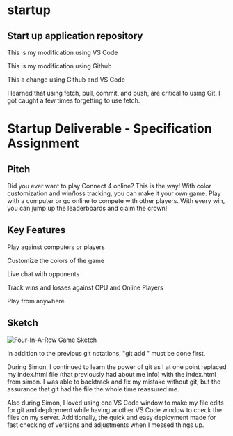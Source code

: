 # startup
## Start up application repository

  This is my modification using VS Code

  This is my modification using Github

  This a change using Github and VS Code

I learned that using fetch, pull, commit, and push, are critical to using Git. I got caught a few times forgetting to use fetch.
# Startup Deliverable - Specification Assignment
## Pitch
  Did you ever want to play Connect 4 online? This is the way! With color customization and win/loss tracking, you can make it your own game. Play with a computer or go online to compete with other players. With every win, you can jump up the leaderboards and claim the crown! 
## Key Features
  Play against computers or players
  
  Customize the colors of the game
  
  Live chat with opponents
  
  Track wins and losses against CPU and Online Players
  
  Play from anywhere
## Sketch
  ![Four-In-A-Row Game Sketch](https://user-images.githubusercontent.com/21244160/215238250-3f4565ae-d5c4-4c1f-ac44-b97df4608af3.png)

In addition to the previous git notations, "git add <file>" must be done first.

During Simon, I continued to learn the power of git as I at one point replaced my index.html file (that previously had about me info) with the index.html from simon. I was able to backtrack and fix my mistake without git, but the assurance that git had the file the whole time reassured me.

Also during Simon, I loved using one VS Code window to make my file edits for git and deployment while having another VS Code window to check the files on my server. Additionally, the quick and easy deployment made for fast checking of versions and adjustments when I messed things up.